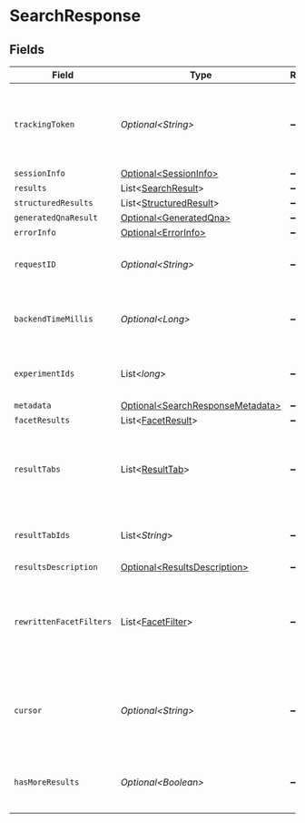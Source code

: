 # SearchResponse


## Fields

| Field                                                                                                                                       | Type                                                                                                                                        | Required                                                                                                                                    | Description                                                                                                                                 | Example                                                                                                                                     |
| ------------------------------------------------------------------------------------------------------------------------------------------- | ------------------------------------------------------------------------------------------------------------------------------------------- | ------------------------------------------------------------------------------------------------------------------------------------------- | ------------------------------------------------------------------------------------------------------------------------------------------- | ------------------------------------------------------------------------------------------------------------------------------------------- |
| `trackingToken`                                                                                                                             | *Optional\<String>*                                                                                                                         | :heavy_minus_sign:                                                                                                                          | A token that should be passed for additional requests related to this request (such as more results requests).                              |                                                                                                                                             |
| `sessionInfo`                                                                                                                               | [Optional\<SessionInfo>](../../models/components/SessionInfo.md)                                                                            | :heavy_minus_sign:                                                                                                                          | N/A                                                                                                                                         |                                                                                                                                             |
| `results`                                                                                                                                   | List\<[SearchResult](../../models/components/SearchResult.md)>                                                                              | :heavy_minus_sign:                                                                                                                          | N/A                                                                                                                                         |                                                                                                                                             |
| `structuredResults`                                                                                                                         | List\<[StructuredResult](../../models/components/StructuredResult.md)>                                                                      | :heavy_minus_sign:                                                                                                                          | N/A                                                                                                                                         |                                                                                                                                             |
| `generatedQnaResult`                                                                                                                        | [Optional\<GeneratedQna>](../../models/components/GeneratedQna.md)                                                                          | :heavy_minus_sign:                                                                                                                          | N/A                                                                                                                                         |                                                                                                                                             |
| `errorInfo`                                                                                                                                 | [Optional\<ErrorInfo>](../../models/components/ErrorInfo.md)                                                                                | :heavy_minus_sign:                                                                                                                          | N/A                                                                                                                                         |                                                                                                                                             |
| `requestID`                                                                                                                                 | *Optional\<String>*                                                                                                                         | :heavy_minus_sign:                                                                                                                          | A platform-generated request ID to correlate backend logs.                                                                                  |                                                                                                                                             |
| `backendTimeMillis`                                                                                                                         | *Optional\<Long>*                                                                                                                           | :heavy_minus_sign:                                                                                                                          | Time in milliseconds the backend took to respond to the request.                                                                            | 1100                                                                                                                                        |
| `experimentIds`                                                                                                                             | List\<*long*>                                                                                                                               | :heavy_minus_sign:                                                                                                                          | List of experiment ids for the corresponding request.                                                                                       |                                                                                                                                             |
| `metadata`                                                                                                                                  | [Optional\<SearchResponseMetadata>](../../models/components/SearchResponseMetadata.md)                                                      | :heavy_minus_sign:                                                                                                                          | N/A                                                                                                                                         |                                                                                                                                             |
| `facetResults`                                                                                                                              | List\<[FacetResult](../../models/components/FacetResult.md)>                                                                                | :heavy_minus_sign:                                                                                                                          | N/A                                                                                                                                         |                                                                                                                                             |
| `resultTabs`                                                                                                                                | List\<[ResultTab](../../models/components/ResultTab.md)>                                                                                    | :heavy_minus_sign:                                                                                                                          | All result tabs available for the current query. Populated if QUERY_METADATA is specified in the request.                                   |                                                                                                                                             |
| `resultTabIds`                                                                                                                              | List\<*String*>                                                                                                                             | :heavy_minus_sign:                                                                                                                          | The unique IDs of the result tabs to which this response belongs.                                                                           |                                                                                                                                             |
| `resultsDescription`                                                                                                                        | [Optional\<ResultsDescription>](../../models/components/ResultsDescription.md)                                                              | :heavy_minus_sign:                                                                                                                          | N/A                                                                                                                                         |                                                                                                                                             |
| `rewrittenFacetFilters`                                                                                                                     | List\<[FacetFilter](../../models/components/FacetFilter.md)>                                                                                | :heavy_minus_sign:                                                                                                                          | The actual applied facet filters based on the operators and facetFilters in the query. Useful for mapping typed operators to visual facets. |                                                                                                                                             |
| `cursor`                                                                                                                                    | *Optional\<String>*                                                                                                                         | :heavy_minus_sign:                                                                                                                          | Cursor that indicates the start of the next page of results. To be passed in "more" requests for this query.                                |                                                                                                                                             |
| `hasMoreResults`                                                                                                                            | *Optional\<Boolean>*                                                                                                                        | :heavy_minus_sign:                                                                                                                          | Whether more results are available. Use cursor to retrieve them.                                                                            |                                                                                                                                             |